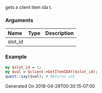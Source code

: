gets a client item ida t.
### Arguments
**Name**|**Type**|**Description**
:---|:---|:---
slot_id||

### Example

```perl
my $slot_id = 1;
my $val = $client->GetItemIDAt($slot_id);
quest::say($val); # Returns int
```


Generated On 2018-04-29T00:30:15-07:00